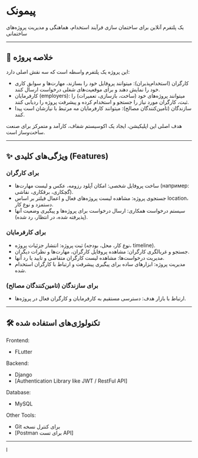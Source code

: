 # پیمونک

یک پلتفرم آنلاین برای ساختمان سازی فرآیند استخدام، هماهنگی و مدیریت پروژه‌های ساختمانی

---

## 📖 خلاصه پروژه

این پروژه یک پلتفرم واسطه است که سه نقش اصلی دارد:
*   کارگران (استخدام‌پذیران): میتوانند پروفایل خود را بسازند، مهارت‌ها و سوابق کاری خود را نمایش دهند و برای موقعیت‌های شغلی درخواست ارسال کنند.
*   کارفرمایان (employers): میتوانند پروژه‌های خود (ساخت، بازسازی، تعمیرات) را ثبت، کارگران مورد نیاز را جستجو و استخدام کرده و پیشرفت پروژه را ردیابی کنند.
*   سازندگان (تامین‌کنندگان مصالح): میتوانند کارفرمایان مه مرتبط با نیازشان است پیدا کنند.

هدف اصلی این اپلیکیشن، ایجاد یک اکوسیستم شفاف، کارآمد و متمرکز برای صنعت ساخت‌وساز است.

---

## ✨ ویژگی‌های کلیدی (Features)

### برای کارگران
- ساخت پروفایل شخصی: امکان آپلود رزومه، عکس و لیست مهارت‌ها (например: گچکاری، برقکاری، نقاشی).
- جستجوی پروژه: مشاهده لیست پروژه‌های فعال و اعمال فیلتر بر اساس location، دستمزد و نوع کار.
- سیستم درخواست همکاری: ارسال درخواست برای پروژه‌ها و پیگیری وضعیت آنها (پذیرفته شده، در انتظار، رد شده).

### برای کارفرمایان
- ثبت پروژه: انتشار جزئیات پروژه (نوع کار، محل، بودجه، timeline).
- جستجو و غربالگری کارگران: مشاهده پروفایل کارگران، مهارت‌ها و نظرات دیگران.
- مدیریت درخواست‌ها: مشاهده لیست کارگران متقاضی و تایید یا رد آنها.
- مدیریت پروژه: ابزارهای ساده برای پیگیری پیشرفت و ارتباط با کارگران استخدام شده.

### برای سازندگان (تامین‌کنندگان مصالح)
- ارتباط با بازار هدف: دسترسی مستقیم به کارفرمایان و کارگران فعال در پروژه‌ها.


---

## 🛠️ تکنولوژی‌های استفاده شده

Frontend:
*   FLutter

Backend:
*   Django
*   [Authentication Library like JWT / RestFul API]

Database:
*    MySQL

Other Tools:
*   Git برای کنترل نسخه
*   [Postman برای تست API]
---
l
